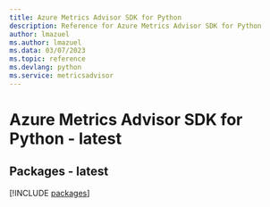 ```yaml
---
title: Azure Metrics Advisor SDK for Python
description: Reference for Azure Metrics Advisor SDK for Python
author: lmazuel
ms.author: lmazuel
ms.data: 03/07/2023
ms.topic: reference
ms.devlang: python
ms.service: metricsadvisor
---
```

# Azure Metrics Advisor SDK for Python - latest
## Packages - latest
[!INCLUDE [packages](metrics-advisor-index.md)]